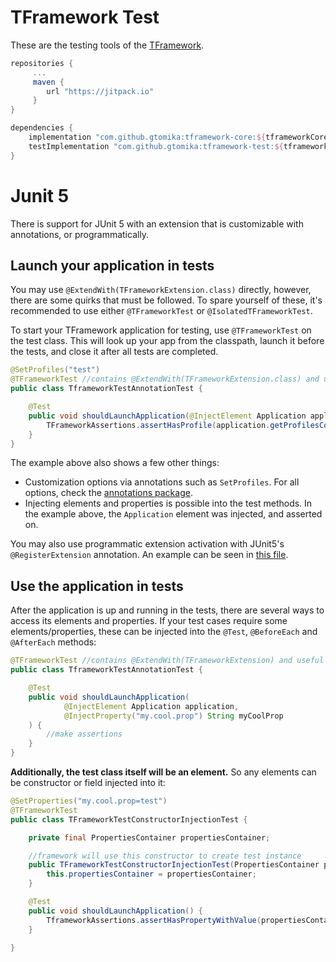 # TFramework Test

These are the testing tools of the [TFramework](https://github.com/Gtomika/tframework-core).

```gradle
repositories {
     ...
     maven {
        url "https://jitpack.io"
     }
}

dependencies {
    implementation "com.github.gtomika:tframework-core:${tframeworkCoreVersion}"
    testImplementation "com.github.gtomika:tframework-test:${tframeworkTestVersion}"
}
```

# Junit 5

There is support for JUnit 5 with an extension that is customizable with annotations, or programmatically.

## Launch your application in tests

You may use `@ExtendWith(TFrameworkExtension.class)` directly, however, there are some quirks that must be followed. To spare
yourself of these, it's recommended to use either `@TFrameworkTest` or `@IsolatedTFrameworkTest`.

To start your TFramework application for testing, use `@TFrameworkTest` on the test class. This will look up your
app from the classpath, launch it before the tests, and close it after all tests are completed.

```java
@SetProfiles("test")
@TFrameworkTest //contains @ExtendWith(TFrameworkExtension.class) and useful configurations
public class TframeworkTestAnnotationTest {

    @Test
    public void shouldLaunchApplication(@InjectElement Application application) {
        TFrameworkAssertions.assertHasProfile(application.getProfilesContainer(), "test");
    }
}
```

The example above also shows a few other things:

- Customization options via annotations such as `SetProfiles`. For all options, check the
[annotations package](./src/main/java/org/tframework/test/commons/annotations).
- Injecting elements and properties is possible into the test methods. In the example above, the `Application`
element was injected, and asserted on.

You may also use programmatic extension activation with JUnit5's `@RegisterExtension` annotation. An example can be
seen in [this file](./src/test/java/org/tframework/test/junit5/TFrameworkExtensionProgrammaticTest.java).

## Use the application in tests

After the application is up and running in the tests, there are several ways to access its elements and properties. If
your test cases require some elements/properties, these can be injected into the `@Test`, `@BeforeEach` and `@AfterEach` methods:

```java
@TFrameworkTest //contains @ExtendWith(TFrameworkExtension) and useful configurations
public class TframeworkTestAnnotationTest {

    @Test
    public void shouldLaunchApplication(
            @InjectElement Application application,
            @InjectProperty("my.cool.prop") String myCoolProp
    ) {
        //make assertions
    }
}
```

**Additionally, the test class itself will be an element.** So any elements can be constructor or
field injected into it:

```java
@SetProperties("my.cool.prop=test")
@TFrameworkTest
public class TFrameworkTestConstructorInjectionTest {

    private final PropertiesContainer propertiesContainer;

    //framework will use this constructor to create test instance
    public TFrameworkTestConstructorInjectionTest(PropertiesContainer propertiesContainer) {
        this.propertiesContainer = propertiesContainer;
    }

    @Test
    public void shouldLaunchApplication() {
        TframeworkAssertions.assertHasPropertyWithValue(propertiesContainer, "my.cool.prop", "test");
    }

}
```
